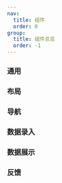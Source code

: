 ```yaml
---
nav:
  title: 组件
  order: 0
group:
  title: 组件总览
  order: -1
---
```


### 通用

### 布局

### 导航

### 数据录入

### 数据展示

### 反馈
